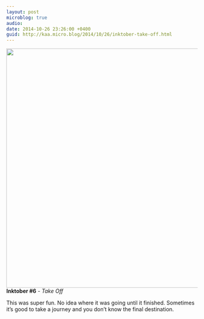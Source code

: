 ```yaml
---
layout: post
microblog: true
audio: 
date: 2014-10-26 23:26:00 +0400
guid: http://kaa.micro.blog/2014/10/26/inktober-take-off.html
---
```

<img src="http://www.kaa.bz/uploads/2018/ab6495d514.jpg" alt="" width="840" height="630" class="alignnone size-full wp-image-342" /><strong>Inktober #6</strong> - <em>Take Off</em>

This was super fun. No idea where it was going until it finished. Sometimes it’s good to take a journey and you don’t know the final destination.
